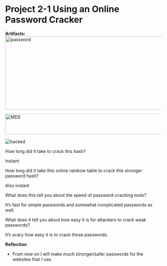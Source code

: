 # Project 2-1 Using an Online Password Cracker 




**Artifacts:**  
<img width="801" height="235" alt="password" src="https://github.com/user-attachments/assets/7a599180-0c51-45ee-957b-d8545799d01f" />


<img width="656" height="67" alt="MD5" src="https://github.com/user-attachments/assets/98f3dc80-169c-49a8-8133-42a8221ab094" />

![hacked](hacked%20password.png)

How long did it take to crack this hash?

Instant

How long did it take this online rainbow table to crack this stronger password hash?

Also instant 

What does this tell you about the speed of password-cracking tools?

It’s fast for simple passwords and somewhat complicated passwords as well. 

What does it tell you about how easy it is for attackers to crack weak passwords?


It’s scary how easy it is to crack those passwords. 




**Reflection**

- From now on I will make much stronger/safer passwords for the websites that I use. 




